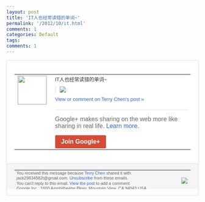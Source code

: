 ```yaml
---
layout: post
title: 'IT人也经常读错的单词~'
permalink: '/2012/10/it.html'
comments: 1
categories: Default
tags: 
comments: 1
---
```

<div style="border:solid 1px #dfdfdf;color:#686868;font:13px Arial"><div style="background-color:#fff;padding:20px;"><table cellpadding="0" cellspacing="0"><tr><td style="padding-right:15px;vertical-align:top"><a href="https://plus.google.com/_/notifications/emlink?emrecipient=110200756825219614165&amp;emid=CICtu7OD6bICFS2jtAodcmIAAA&amp;path=%2F108643996575278738906&amp;dt=1349410918167&amp;uob=8"><img height="75" src="https://lh3.googleusercontent.com/-KKRGTyJ5Bl0/AAAAAAAAAAI/AAAAAAAAEEY/jllxqER5dCk/s75-c-k-a/photo.jpg" style="border:solid 1px #cccccc;" width="75"/></a></td><td style="width:578px;color:#333;font:13px Arial;vertical-align:top"><div style="padding-bottom:10px">IT人也经常读错的单词~</div><div style="margin-bottom:10px;padding-left:10px; border-left:2px solid #EAEAEA"><span style="margin-right:5px"><a href="https://plus.google.com/_/notifications/emlink?emrecipient=110200756825219614165&amp;emid=CICtu7OD6bICFS2jtAodcmIAAA&amp;path=%2F108643996575278738906%2Fposts%2F9Tt3n39P9Hv%3Fgpinv%3DAMIXal-wmsju5Jmenruz9WHuic0Nlv9LTUQeDpPRCF4be9NBn-l09DonqqRORFeW4l3lYLTYwI8EcDcInMFeVLLD5Ak5tUfiTv_AFUzJeqDiW3JO3YNeIfk&amp;dt=1349410918167&amp;uob=8" style="color:#3366CC;text-decoration:none;"><img border="0" src="https://lh6.googleusercontent.com/-bUwLOfulhv4/UG5gJiWhCyI/AAAAAAAAtBg/sGOGmqivA1U/h120/psb%2B%25281%2529.jpg" style="max-height:200px;max-width:275px"/></a></span></div><a href="https://plus.google.com/_/notifications/emlink?emrecipient=110200756825219614165&amp;emid=CICtu7OD6bICFS2jtAodcmIAAA&amp;path=%2F108643996575278738906%2Fposts%2F9Tt3n39P9Hv%3Fgpinv%3DAMIXal-wmsju5Jmenruz9WHuic0Nlv9LTUQeDpPRCF4be9NBn-l09DonqqRORFeW4l3lYLTYwI8EcDcInMFeVLLD5Ak5tUfiTv_AFUzJeqDiW3JO3YNeIfk&amp;dt=1349410918167&amp;uob=8" style="color:#3366CC;text-decoration:none">View or comment on Terry Chen's post »</a><div style="margin-top:20px;border-top:solid 1px #dfdfdf"><div style="padding:15px 0;color:#686868;font:16px Arial">Google+ makes sharing on the web more like sharing in real life. <a href="http://www.google.com/+/learnmore/" style="color:#3366CC;text-decoration:none">Learn more</a>.</div><a href="https://plus.google.com/_/notifications/emlink?emrecipient=110200756825219614165&amp;emid=CICtu7OD6bICFS2jtAodcmIAAA&amp;path=%2F%3Fgpinv%3DAMIXal-wmsju5Jmenruz9WHuic0Nlv9LTUQeDpPRCF4be9NBn-l09DonqqRORFeW4l3lYLTYwI8EcDcInMFeVLLD5Ak5tUfiTv_AFUzJeqDiW3JO3YNeIfk&amp;dt=1349410918167&amp;uob=8" style="display:inline-block;padding:7px 15px;background-color:#d44b38; color:#fff;font-size:16px; font-weight:bold;border-radius:2px;-webkit-border-radius:2px; -moz-border-radius:2px;border:solid 1px #c43b28; white-space:nowrap;text-decoration:none">Join Google+</a></div></td></tr></table></div><div style="border-top:solid 1px #dfdfdf;padding:0 20px; background-color:#f5f5f5"><table cellpadding="0" cellspacing="0" style="height:50px"><tbody><tr><td style="vertical-align:middle;width:100%; color:#636363;font:11px Arial; line-height:120%">You received this message because <a href="https://plus.google.com/_/notifications/emlink?emrecipient=110200756825219614165&amp;emid=CICtu7OD6bICFS2jtAodcmIAAA&amp;path=%2F108643996575278738906%3Fgpinv%3DAMIXal-wmsju5Jmenruz9WHuic0Nlv9LTUQeDpPRCF4be9NBn-l09DonqqRORFeW4l3lYLTYwI8EcDcInMFeVLLD5Ak5tUfiTv_AFUzJeqDiW3JO3YNeIfk&amp;dt=1349410918167&amp;uob=8" style="color:#3366CC;text-decoration:none">Terry Chen</a> shared it with jack29834582t@gmail.com. <a href="https://plus.google.com/_/notifications/emlink?emrecipient=110200756825219614165&amp;emid=CICtu7OD6bICFS2jtAodcmIAAA&amp;path=%2F_%2Fnonplus%2Femailsettings%3Fgpinv%3DAMIXal-wmsju5Jmenruz9WHuic0Nlv9LTUQeDpPRCF4be9NBn-l09DonqqRORFeW4l3lYLTYwI8EcDcInMFeVLLD5Ak5tUfiTv_AFUzJeqDiW3JO3YNeIfk%26est%3DADH5u8W2q7J7ChWRegRqtKqeXgEND35L3k4hO5nJ9VVh44NaHPVZZneuqGrEKVT-4PjmaMhTepVeDNzuVOJIyT3e2hYxtkF20MDPhKev9_sVqZVyMEX2wMykFnTcENCHE8kSc5YvjXtvUYku5C1iapQ1zUaOFOYscQ&amp;dt=1349410918167&amp;uob=8" style="color:#3366CC;text-decoration:none">Unsubscribe</a> from these emails.<br/>You can't reply to this email. <a href="https://plus.google.com/_/notifications/emlink?emrecipient=110200756825219614165&amp;emid=CICtu7OD6bICFS2jtAodcmIAAA&amp;path=%2F108643996575278738906%2Fposts%2F9Tt3n39P9Hv%3Fgpinv%3DAMIXal-wmsju5Jmenruz9WHuic0Nlv9LTUQeDpPRCF4be9NBn-l09DonqqRORFeW4l3lYLTYwI8EcDcInMFeVLLD5Ak5tUfiTv_AFUzJeqDiW3JO3YNeIfk&amp;dt=1349410918167&amp;uob=8" style="color:#3366CC;text-decoration:none">View the post</a> to add a comment.<br/>Google Inc., 1600 Amphitheatre Pkwy, Mountain View, CA 94043 USA<br/></td><td><img src="https://ssl.gstatic.com/s2/oz/images/notifications/logo/google-plus-6617a72bb36cc548861652780c9e6ff1.png"/></td></tr></tbody></table></div></div>